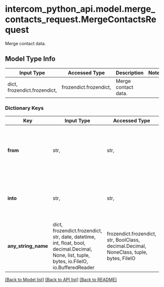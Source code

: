 # intercom_python_api.model.merge_contacts_request.MergeContactsRequest

Merge contact data.

## Model Type Info
Input Type | Accessed Type | Description | Notes
------------ | ------------- | ------------- | -------------
dict, frozendict.frozendict,  | frozendict.frozendict,  | Merge contact data. | 

### Dictionary Keys
Key | Input Type | Accessed Type | Description | Notes
------------ | ------------- | ------------- | ------------- | -------------
**from** | str,  | str,  | The unique identifier for the contact to merge away from. Must be a lead. | [optional] 
**into** | str,  | str,  | The unique identifier for the contact to merge into. Must be a user. | [optional] 
**any_string_name** | dict, frozendict.frozendict, str, date, datetime, int, float, bool, decimal.Decimal, None, list, tuple, bytes, io.FileIO, io.BufferedReader | frozendict.frozendict, str, BoolClass, decimal.Decimal, NoneClass, tuple, bytes, FileIO | any string name can be used but the value must be the correct type | [optional]

[[Back to Model list]](../../README.md#documentation-for-models) [[Back to API list]](../../README.md#documentation-for-api-endpoints) [[Back to README]](../../README.md)

